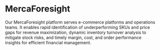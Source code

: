 # MercaForesight
Our MercaForesight platform serves e-commerce platforms and operations teams. It enables rapid identification of underperforming SKUs and price gaps for revenue maximization, dynamic inventory turnover analysis to mitigate stock risks, and timely margin, cost, and order performance insights for efficient financial management.
